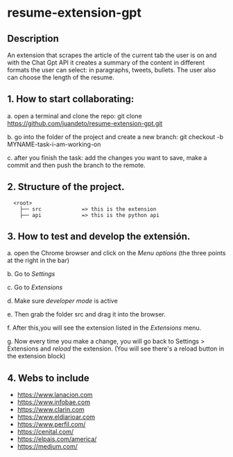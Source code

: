 # resume-extension-gpt

## Description

An extension that scrapes the article of the current tab the user is on and with the Chat Gpt API it creates a summary of the content in different formats the user can select: in paragraphs, tweets, bullets. The user also can choose the length of the resume.


## 1. How to start collaborating:
     
a. open a terminal and clone the repo: git clone https://github.com/juandeto/resume-extension-gpt.git
     
b. go into the folder of the project and create a new branch: git checkout -b MYNAME-task-i-am-working-on
     
c. after you finish the task: add the changes you want to save, make a commit and then push the branch to the remote.
     
 
## 2. Structure of the project.
 
      <root>
        ├── src             => this is the extension
        ├── api             => this is the python api
        
   
## 3. How to test and develop the extensión.
  
a. open the Chrome browser and click on the *Menu options* (the three points at the right in the bar)
      
b. Go to *Settings*
      
c. Go to *Extensions*
      
d. Make sure *developer mode* is active
      
e. Then grab the folder src and drag it into the browser.
      
f. After this,you will see the extension listed in the *Extensions* menu.
      
g. Now every time you make a change, you will go back to Settings > Extensions and *reload* the extension. (You will see there's a reload button in the extension block)
      
  ## 4. Webs to include
    
- https://www.lanacion.com
- https://www.infobae.com
- https://www.clarin.com
- https://www.eldiarioar.com
- https://www.perfil.com/
- https://cenital.com/
- https://elpais.com/america/
- https://medium.com/
